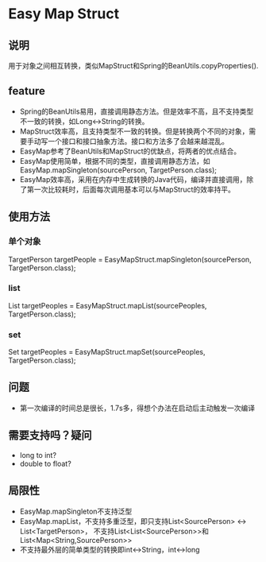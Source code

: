 # Easy Map Struct
## 说明
用于对象之间相互转换，类似MapStruct和Spring的BeanUtils.copyProperties().
## feature
- Spring的BeanUtils易用，直接调用静态方法。但是效率不高，且不支持类型不一致的转换，如Long<-\>String的转换。 
- MapStruct效率高，且支持类型不一致的转换。但是转换两个不同的对象，需要手动写一个接口和接口抽象方法。接口和方法多了会越来越混乱。 
- EasyMap参考了BeanUtils和MapStruct的优缺点，将两者的优点结合。
- EasyMap使用简单，根据不同的类型，直接调用静态方法，如EasyMap.mapSingleton(sourcePerson, TargetPerson.class);
- EasyMap效率高，采用在内存中生成转换的Java代码，编译并直接调用，除了第一次比较耗时，后面每次调用基本可以与MapStruct的效率持平。
## 使用方法  
### 单个对象
TargetPerson targetPeople = EasyMapStruct.mapSingleton(sourcePerson, TargetPerson.class);  
### list
List<TargetPerson> targetPeoples = EasyMapStruct.mapList(sourcePeoples, TargetPerson.class);  
### set  
Set<TargetPerson> targetPeoples = EasyMapStruct.mapSet(sourcePeoples, TargetPerson.class);  
## 问题
- 第一次编译的时间总是很长，1.7s多，得想个办法在启动后主动触发一次编译  
## 需要支持吗？疑问  
- long to int?  
- double to float?  
## 局限性
- EasyMap.mapSingleton不支持泛型
- EasyMap.mapList，不支持多重泛型，即只支持List<SourcePerson\> <\-\> List\<TargetPerson\>，
  不支持List<List<SourcePerson\>\>和List<Map<String,SourcePerson\>\>  
- 不支持最外层的简单类型的转换即int<->String，int<->long
